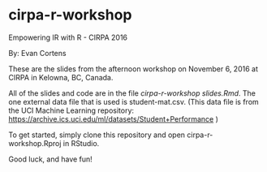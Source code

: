 # cirpa-r-workshop
Empowering IR with R - CIRPA 2016

By: Evan Cortens

These are the slides from the afternoon workshop on November 6, 2016 at CIRPA in Kelowna, BC, Canada.

All of the slides and code are in the file *cirpa-r-workshop slides.Rmd*.
The one external data file that is used is student-mat.csv.
(This data file is from the UCI Machine Learning repository: https://archive.ics.uci.edu/ml/datasets/Student+Performance )

To get started, simply clone this repository and open cirpa-r-workshop.Rproj in RStudio.

Good luck, and have fun!
